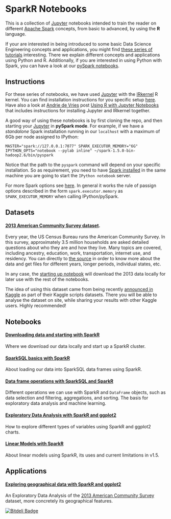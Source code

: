 # SparkR Notebooks  

This is a collection of [Jupyter](https://jupyter.org/) 
notebooks intended to train the reader on different [Apache Spark](http://spark.apache.org/) concepts, from 
basic to advanced, by using the **R** language.  

If your are interested in being introduced to some basic Data Science Engineering concepts and applications, you might find [these series of tutorials](https://github.com/jadianes/data-science-your-way) interesting. There we explain different concepts and applications 
using Python and R. Additionally, if you are interested in using Python with Spark, you can have a look at our [pySpark notebooks]().    

## Instructions  

For these series of notebooks, we have used [Jupyter](https://jupyter.org/) with the [IRkernel](http://irkernel.github.io/) R kernel. You can find installation instructions for you specific setup [here](http://irkernel.github.io/installation/). Have also a look at [Andrie de Vries](https://twitter.com/RevoAndrie) post [Using R with Jupyter Notebooks](http://blog.revolutionanalytics.com/2015/09/using-r-with-jupyter-notebooks.html) that includes instructions for installing Jupyter and IRkernel together.   

A good way of using these notebooks is by first cloning the repo, and then 
starting your [Jupyter](https://jupyter.org/) in **pySpark mode**. For example, 
if we have a *standalone* Spark installation running in our `localhost` with a 
maximum of 6Gb per node assigned to IPython:  

    MASTER="spark://127.0.0.1:7077" SPARK_EXECUTOR_MEMORY="6G" IPYTHON_OPTS="notebook --pylab inline" ~/spark-1.5.0-bin-hadoop2.6/bin/pyspark

Notice that the path to the `pyspark` command will depend on your specific 
installation. So as requirement, you need to have
[Spark installed](https://spark.apache.org/docs/latest/index.html) in 
the same machine you are going to start the `IPython notebook` server.     

For more Spark options see [here](https://spark.apache.org/docs/latest/spark-standalone.html). In general it works the rule of passign options 
described in the form `spark.executor.memory` as `SPARK_EXECUTOR_MEMORY` when
calling IPython/pySpark.   


## Datasets  

#### [2013 American Community Survey dataset](http://www.census.gov/programs-surveys/acs/data/summary-file.html).  

Every year, the US Census Bureau runs the American Community Survey. In this survey, approximately 3.5 million 
households are asked detailed questions about who they are and how they live. Many topics are covered, including 
ancestry, education, work, transportation, internet use, and residency. You can directly to 
[the source](http://www.census.gov/programs-surveys/acs/data/summary-file.html) 
in order to know more about the data and get files for different years, longer periods, individual states, etc. 

In any case, the [starting up notebook](https://github.com/jadianes/spark-r-notebooks/blob/master/notebooks/nb0-starting-up/nb0-starting-up.ipynb) 
will download the 2013 data locally for later use with the rest of the notebooks. 

The idea of using this dataset came from being recently [announced in Kaggle](https://www.kaggle.com/c/2013-american-community-survey)
 as part of their Kaggle scripts datasets. There you will be able to analyse the dataset on site, while sharing your results with other Kaggle
users. Highly recommended!  

## Notebooks  

#### [Downloading data and starting with SparkR](https://github.com/jadianes/spark-r-notebooks/blob/master/notebooks/nb0-starting-up/nb0-starting-up.ipynb)  

Where we download our data locally and start up a SparkR cluster.  

#### [SparkSQL basics with SparkR](https://github.com/jadianes/spark-r-notebooks/blob/master/notebooks/nb1-spark-sql-basics/nb1-spark-sql-basics.ipynb)  

About loading our data into SparkSQL data frames using SparkR.  

#### [Data frame operations with SparkSQL and SparkR](https://github.com/jadianes/spark-r-notebooks/blob/master/notebooks/nb2-spark-sql-operations/nb2-spark-sql-operations.ipynb)  

Different operations we can use with SparkR and `DataFrame` objects, such as data selection and filtering, aggregations, and sorting. The basis for exploratory data analysis and machine learning.  

#### [Exploratory Data Analysis with SparkR and ggplot2](https://github.com/jadianes/spark-r-notebooks/blob/master/notebooks/nb3-eda/nb3-eda.ipynb)  

How to explore different types of variables using SparkR and ggplot2 charts.  


#### [Linear Models with SparkR](https://github.com/jadianes/spark-r-notebooks/blob/master/notebooks/nb4-linear-models/nb4-linear-models.ipynb)  

About linear models using SparkR, its uses and current limitations in v1.5.  

## Applications  

#### [Exploring geographical data with SparkR and ggplot2](https://github.com/jadianes/spark-r-notebooks/blob/master/applications/exploring-maps/exploring-maps.ipynb)  

An Exploratory Data Analysis of the [2013 American Community Survey](http://www.census.gov/programs-surveys/acs/data/summary-file.html) dataset, more concretely its geographical features.  



[![Bitdeli Badge](https://d2weczhvl823v0.cloudfront.net/jadianes/spark-r-notebooks/trend.png)](https://bitdeli.com/free "Bitdeli Badge")

